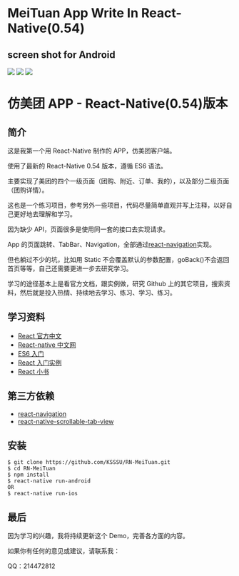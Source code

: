# MeiTuan App Write In React-Native(0.54)

## screen shot for Android

<img src="https://github.com/KSSSU/RN-MeiTuan/screenshot/1.png">

<img src="https://github.com/KSSSU/RN-MeiTuan/screenshot/2.png">

<img src="https://github.com/KSSSU/RN-MeiTuan/screenshot/3.png">

# 仿美团 APP - React-Native(0.54)版本

## 简介

这是我第一个用 React-Native 制作的 APP，仿美团客户端。

使用了最新的 React-Native 0.54 版本，遵循 ES6 语法。

主要实现了美团的四个一级页面（团购、附近、订单、我的），以及部分二级页面（团购详情）。

这也是一个练习项目，参考另外一些项目，代码尽量简单直观并写上注释，以好自己更好地去理解和学习。

因为缺少 API，页面很多是使用同一套的接口去实现请求。

App 的页面跳转、TabBar、Navigation，全部通过[react-navigation](https://github.com/react-community/react-navigation)实现。

但也躺过不少的坑，比如用 Static 不会覆盖默认的参数配置，goBack()不会返回首页等等，自己还需要更进一步去研究学习。

学习的途径基本上是看官方文档，跟实例做，研究 Github 上的其它项目，搜索资料，然后就是投入热情、持续地去学习、练习、学习、练习。

## 学习资料

* [React 官方中文](https://doc.react-china.org/)
* [React-native 中文网](https://reactnative.cn/)
* [ES6 入门](http://es6.ruanyifeng.com/)
* [React 入门实例](http://www.ruanyifeng.com/blog/2015/03/react.html)
* [React 小书](http://huziketang.com/books/react/)

## 第三方依赖

* [react-navigation](https://github.com/react-community/react-navigation)
* [react-native-scrollable-tab-view](https://github.com/skv-headless/react-native-scrollable-tab-view)

## 安装

```
$ git clone https://github.com/KSSSU/RN-MeiTuan.git
$ cd RN-MeiTuan
$ npm install
$ react-native run-android
OR
$ react-native run-ios
```

## 最后

因为学习的兴趣，我将持续更新这个 Demo，完善各方面的内容。

如果你有任何的意见或建议，请联系我：

QQ：214472812
